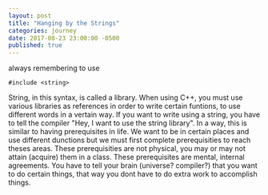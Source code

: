 ```yaml
---
layout: post
title: "Hanging by the Strings"
categories: journey
date: 2017-08-23 23:00:00 -0500
published: true
---
```



always remembering to use
```
#include <string>
```
String, in this syntax, is called a library. When using C++, you must use various libraries as references in order to
write certain funtions, to use different words in a vertain way. If you want to write using a string, you have to tell
the compiler "Hey, I want to use the string library". In a way, this is similar to having prerequisites in life. We want
to be in certain places and use different dunctions but we must first complete prerequisities to reach theses areas. 
These prerequisities are not physical, you may or may not attain  (acquire) them in a class. These prerequisites are mental,
internal agreements. You have to tell your brain (universe? compiler?) that you want to do certain things, that way you dont
have to do extra work to accomplish things. 
